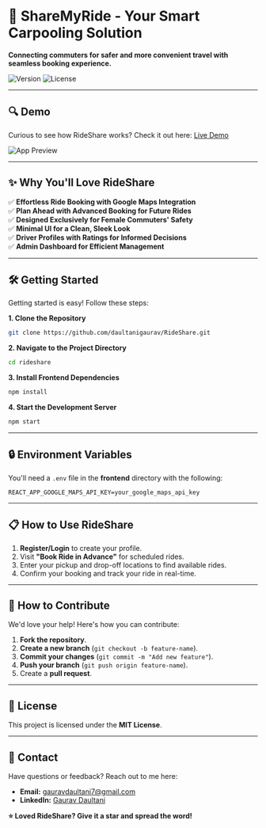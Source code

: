 # 🚗 ShareMyRide - Your Smart Carpooling Solution

**Connecting commuters for safer and more convenient travel with seamless booking experience.**

![Version](https://img.shields.io/badge/version-1.0-blue) ![License](https://img.shields.io/badge/license-MIT-green)

---

## 🔍 Demo
Curious to see how RideShare works? Check it out here: [Live Demo](https://https://sharemyride.vercel.app/)

![App Preview](./assets/rideshare-preview.gif)

---

## ✨ Why You'll Love RideShare
✅ **Effortless Ride Booking with Google Maps Integration**  
✅ **Plan Ahead with Advanced Booking for Future Rides**  
✅ **Designed Exclusively for Female Commuters' Safety**  
✅ **Minimal UI for a Clean, Sleek Look**  
✅ **Driver Profiles with Ratings for Informed Decisions**  
✅ **Admin Dashboard for Efficient Management**

---

## 🛠️ Getting Started
Getting started is easy! Follow these steps:

**1. Clone the Repository**  
```bash
git clone https://github.com/daultanigaurav/RideShare.git
```

**2. Navigate to the Project Directory**  
```bash
cd rideshare
```

**3. Install Frontend Dependencies**  
```bash
npm install
```

**4. Start the Development Server**  
```bash
npm start
```

---

## 🔒 Environment Variables
You'll need a `.env` file in the **frontend** directory with the following:

```
REACT_APP_GOOGLE_MAPS_API_KEY=your_google_maps_api_key
```

---

## 📋 How to Use RideShare
1. **Register/Login** to create your profile.  
2. Visit **"Book Ride in Advance"** for scheduled rides.  
3. Enter your pickup and drop-off locations to find available rides.  
4. Confirm your booking and track your ride in real-time.
---
## 🤝 How to Contribute
We'd love your help! Here's how you can contribute:
1. **Fork the repository**.  
2. **Create a new branch** (`git checkout -b feature-name`).  
3. **Commit your changes** (`git commit -m "Add new feature"`).  
4. **Push your branch** (`git push origin feature-name`).  
5. Create a **pull request**.

---

## 📜 License
This project is licensed under the **MIT License**.

---

## 📧 Contact
Have questions or feedback? Reach out to me here:  
- **Email:** gauravdaultani7@gmail.com  
- **LinkedIn:** [Gaurav Daultani](https://linkedin.com/in/daultanigaurav/)

**⭐ Loved RideShare? Give it a star and spread the word!**

